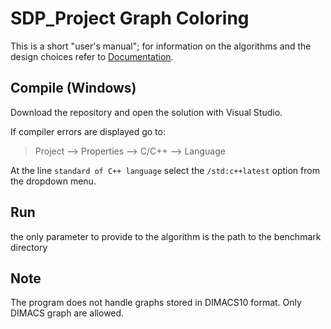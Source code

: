 # SDP_Project Graph Coloring

This is a short "user's manual"; for information on the algorithms and the design choices refer to [Documentation](./Documentation.md).

## Compile (Windows)

Download the repository and open the solution with Visual Studio.


If compiler errors are displayed go to:

> Project --> Properties --> C/C++ --> Language 

At the line `standard of C++ language` select the `/std:c++latest` option from the dropdown menu.

 ## Run
 
the only parameter to provide to the algorithm is the path to the benchmark directory


## Note
The program does not handle graphs stored in DIMACS10 format.
Only DIMACS graph are allowed.